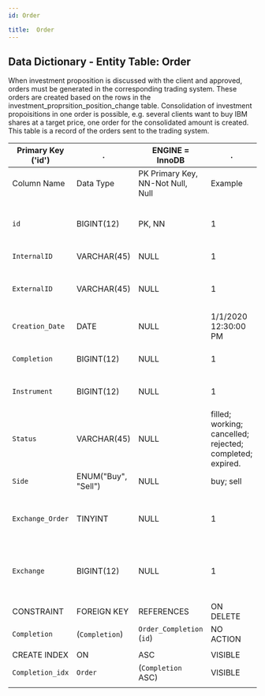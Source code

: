 ```yaml
---
id: Order

title:  Order
---
```


## Data Dictionary - Entity Table: Order

When investment proposition is discussed with the client and approved, orders must be generated in the corresponding trading system. 
These orders are created based on the rows in the investment_proprsition_position_change table. 
Consolidation of investment propoisitions in one order is possible, e.g. several clients want to buy IBM shares at a target price, one order for the consolidated amount is created. 
This table is a record of the orders sent to the trading system.

| Primary Key ('id')|.|ENGINE = InnoDB|.|.|
|---|---|---|---|---|
|Column Name|Data Type|PK Primary Key, NN-Not Null, Null|Example|Comments|
||
|`id`|BIGINT(12)|PK, NN|1|PrimaryKey-ID, Not Null (auto creates)|
|`InternalID`|VARCHAR(45)|NULL|1|Order internal id|
|`ExternalID`|VARCHAR(45)|NULL|1|Order external id (e.g., from exchange)|
|`Creation_Date`|DATE|NULL|1/1/2020  12:30:00 PM|Order create date and time|
|`Completion`|BIGINT(12)|NULL|1|Order completion id|
|`Instrument`|BIGINT(12)|NULL|1|Instrument id to be traded|
|`Status`|VARCHAR(45)|NULL|filled; working; cancelled; rejected; completed; expired.|Order status|
|`Side`|ENUM("Buy", "Sell")|NULL|buy; sell|Buy or sell order|
|`Exchange_Order`|TINYINT|NULL|1|Whether it is exchange (versus broker or OTC) order|
|`Exchange`|BIGINT(12)|NULL|1|Id of the exchange (lookup table not yet modelled)|
||
|CONSTRAINT|FOREIGN KEY|REFERENCES|ON DELETE|ON UPDATE|
|`Completion`|(`Completion`)|`Order_Completion` (`id`)| NO ACTION|NO ACTION|
||
|CREATE INDEX|ON|ASC|VISIBLE|.|
|`Completion_idx`|`Order`|(`Completion` ASC)  | VISIBLE|.|
||
